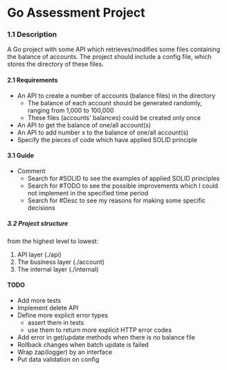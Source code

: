 # Go Assessment Project

### 1.1 Description
A Go project with some API which retrieves/modifies some files containing the balance of accounts. 
The project should include a config file, which stores the directory of these files. 

#### 2.1 Requirements
- An API to create a number of accounts (balance files) in the directory
    - The balance of each account should be generated randomly, ranging from 1,000 to 100,000
    - These files (accounts' balances) could be created only once
- An API to get the balance of one/all account(s)
- An API to add number x to the balance of one/all account(s)
- Specify the pieces of code which have applied SOLID principle

#### 3.1 Guide
- Comment
  - Search for #SOLID to see the examples of applied SOLID principles
  - Search for #TODO to see the possible improvements which I could not implement in the specified time period
  - Search for #Desc to see my reasons for making some specific decisions

##### 3.2 Project structure
from the highest level to lowest:
1. API layer (./api)
2. The business layer (./account)
3. The internal layer (./internal)
  
#### TODO
- Add more tests
- Implement delete API
- Define more explicit error types 
  - assert them in tests 
  - use them to return more explicit HTTP error codes
- Add error in get/update methods when there is no balance file
- Rollback changes when batch update is failed
- Wrap zap(logger) by an interface
- Put data validation on config